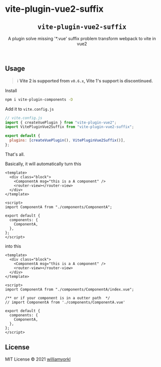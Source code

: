 # vite-plugin-vue2-suffix

<h2 align='center'><samp>vite-plugin-vue2-suffix</samp></h2>

<p align='center'>A plugin solve missing '*.vue' suffix problem transform webpack to vite in vue2</p>

<br>

## Usage

> ℹ️ **Vite 2 is supported from `v0.6.x`, Vite 1's support is discontinued.**

Install

```bash
npm i vite-plugin-components -D
```

Add it to `vite.config.js`

```js
// vite.config.js
import { createVuePlugin } from "vite-plugin-vue2";
import VitePluginVue2Suffix from "vite-plugin-vue2-suffix";

export default {
  plugins: [createVuePlugin(), VitePluginVue2Suffix()],
};
```

That's all.

Basically, it will automatically turn this

```vue
<template>
  <div class="block">
    <ComponentA msg="this is a A component" />
    <router-view></router-view>
  </div>
</template>

<script>
import ComponentA from "./components/ComponentA";

export default {
  components: {
    ComponentA,
  },
};
</script>
```

into this

```vue
<template>
  <div class="block">
    <ComponentA msg="this is a A component" />
    <router-view></router-view>
  </div>
</template>

<script>
import ComponentA from "./components/ComponentA/index.vue";

/** or if your component is in a outter path  */
// import ComponentA from './components/ComponentA.vue'

export default {
  components: {
    ComponentA,
  },
};
</script>
```

## License

MIT License © 2021 [williamyorkl](https://github.com/williamyorkl)
